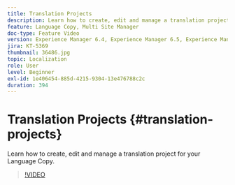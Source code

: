 ```yaml
---
title: Translation Projects
description: Learn how to create, edit and manage a translation project for your Language Copy.
feature: Language Copy, Multi Site Manager
doc-type: Feature Video
version: Experience Manager 6.4, Experience Manager 6.5, Experience Manager as a Cloud Service
jira: KT-5369
thumbnail: 36486.jpg
topic: Localization
role: User
level: Beginner
exl-id: 1e406454-885d-4215-9304-13e476788c2c
duration: 394
---
```

# Translation Projects {#translation-projects}

Learn how to create, edit and manage a translation project for your Language Copy.  

>[!VIDEO](https://video.tv.adobe.com/v/36486?quality=12&learn=on)
